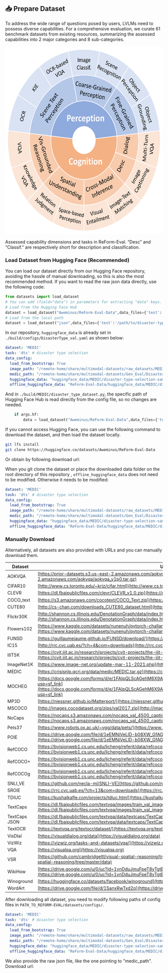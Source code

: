 ## 📥 Prepare Dataset
To address the wide range of questions posed by users, LVLMs need to possess diverse capabilities. For a comprehensive evaluation, we curate 61 benchmark datasets from existing resources, summarizing the assessed capabilities into 2 major categories and 8 sub-categories.

<p align="center"><img src="../base_dimensions.png" width="600" height="600"/></p>
Assessed capability dimensions and tasks in ReForm-Eval. “Desc” and “Classif.” are respectively short for description and classification.


### Load Dataset from Hugging Face (Recommended)
You can load our dataset directly from our Hugging Face repository, avoiding the hassle of manual downloading, so this is also the most recommended method. If you want to read the raw json data directly, use the following code:
```python
from datasets import load_dataset
# You can add (field="data") in parameters for extracting "data" keys.
# Load from the Hugging Face Hub
dataset = load_dataset("Aweminus/ReForm-Eval-Data",data_files={'test':'huggingface_data/MEDIC/disaster-type-selection-sampled.json'}, split='test') 
# Load from the local path
dataset = load_dataset("json",data_files={'test':'/path/to/disaster-type-selection.json'}, split='test')
```
In our repository, `huggingface_data` is already set in `./build/configs/DisasterType_val.yaml` as shown below:
```YAML
dataset: 'MEDIC'
task: 'dts' # disaster type selection
data_config:
  load_from_bootstrap: True
  image_path: "/remote-home/share/multimodal-datasets/raw_datasets/MEDIC/data"
  medic_path: "/remote-home/share/multimodal-datasets/Gen_Eval/Disaster-Type-Selection/disaster-type-selection-sampled.json"
  huggingface_data: "huggingface_data/MEDIC/disaster-type-selection-sampled.json" # the relative path in Hugging Face Hub
  offline_huggingface_data: "ReForm-Eval-Data/huggingface_data/MEDIC/disaster-type-selection-sampled.json" # the relative local path of Hugging Face data
```
  
And in `./build/MEDIC/disaster_type_dataset.py`, the specific path of Hugging Face Hub is read directly from the config file, so no changes are needed.
```python
    if args.hf:
        data = load_dataset("Aweminus/ReForm-Eval-Data",data_files={'test':self.config['data_config']['huggingface_data']}, split='test')
```

If you cannot access Hugging Face, you can use the following command to download the dataset, and then load the dataset locally.
```bash
git lfs install
git clone https://huggingface.co/datasets/Aweminus/ReForm-Eval-Data
```

Or obtain by following download url:
[]()

When you git clone the dataset or place the downloaded data folder on the root directory of this repository , `offline_huggingface_data` does not need to be modified. Otherwise it needs to be modified:
```YAML
dataset: 'MEDIC'
task: 'dts' # disaster type selection
data_config:
  load_from_bootstrap: True
  image_path: "/remote-home/share/multimodal-datasets/raw_datasets/MEDIC/data"
  medic_path: "/remote-home/share/multimodal-datasets/Gen_Eval/Disaster-Type-Selection/disaster-type-selection-sampled.json" 
  huggingface_data: "huggingface_data/MEDIC/disaster-type-selection-sampled.json" # the relative path in Hugging Face Hub
  offline_huggingface_data: "ReForm-Eval-Data/huggingface_data/MEDIC/disaster-type-selection-sampled.json" # The place you may need to modify (the relative local path of Hugging Face data)
```

### Manually Download
Alternatively, all datasets are also provided with URLs and you can manually download them.

| Dataset          | URL                                                                          |
|------------------|-------------------------------------------------------------------------------|
| AOKVQA           | [https://prior-datasets.s3.us-east-2.amazonaws.com/aokvqa/aokvqa_v1p0.tar.gz](https://prior-datasets.s3.us-east-2.amazonaws.com/aokvqa/aokvqa_v1p0.tar.gz) |
| CIFAR10          | [http://www.cs.toronto.edu/~kriz/cifar.html](http://www.cs.toronto.edu/~kriz/cifar.html)                              |
| CLEVR            | [https://dl.fbaipublicfiles.com/clevr/CLEVR_v1.0.zip](https://dl.fbaipublicfiles.com/clevr/CLEVR_v1.0.zip)                   |
| COCO_text        | [https://s3.amazonaws.com/cocotext/COCO_Text.zip](https://s3.amazonaws.com/cocotext/COCO_Text.zip)                        |
| CUTE80           | [http://cs-chan.com/downloads_CUTE80_dataset.html](http://cs-chan.com/downloads_CUTE80_dataset.html)                        |
| Flickr30K        | [http://shannon.cs.illinois.edu/DenotationGraph/data/index.html](http://shannon.cs.illinois.edu/DenotationGraph/data/index.html)        |
| Flowers102       | [https://www.kaggle.com/datasets/nunenuh/pytorch-challange-flower-dataset](https://www.kaggle.com/datasets/nunenuh/pytorch-challange-flower-dataset) |
| FUNSD            | [https://guillaumejaume.github.io/FUNSD/download/](https://guillaumejaume.github.io/FUNSD/download/)                        |
| IC15             | [http://rrc.cvc.uab.es/?ch=4&com=downloads](http://rrc.cvc.uab.es/?ch=4&com=downloads)                                |
| IIIT5K           | [https://cvit.iiit.ac.in/research/projects/cvit-projects/the-iiit-5k-word-dataset](https://cvit.iiit.ac.in/research/projects/cvit-projects/the-iiit-5k-word-dataset) |
| ImageNet1K       | [https://www.image-net.org/update-mar-11-2021.php](https://www.image-net.org/update-mar-11-2021.php)                          |
| MEDIC            | [https://crisisnlp.qcri.org/data/medic/MEDIC.tar.gz](https://crisisnlp.qcri.org/data/medic/MEDIC.tar.gz)                       |
| MOCHEG           | [https://docs.google.com/forms/d/e/1FAIpQLScAGehM6X9ARZWW3Fgt7fWMhc_Cec6iiAAN4Rn1BHAk6KOfbw/viewform?usp=sf_link](https://docs.google.com/forms/d/e/1FAIpQLScAGehM6X9ARZWW3Fgt7fWMhc_Cec6iiAAN4Rn1BHAk6KOfbw/viewform?usp=sf_link) |
| MP3D             | [https://niessner.github.io/Matterport/](https://niessner.github.io/Matterport/)                                   |
| MSCOCO           | [http://images.cocodataset.org/zips/val2017.zip](http://images.cocodataset.org/zips/val2017.zip)                           |
| NoCaps           | [https://nocaps.s3.amazonaws.com/nocaps_val_4500_captions.json](https://nocaps.s3.amazonaws.com/nocaps_val_4500_captions.json)           |
| Pets37           | [https://www.robots.ox.ac.uk/~vgg/data/pets/](https://www.robots.ox.ac.uk/~vgg/data/pets/)                              |
| POIE             | [https://drive.google.com/file/d/1eEMNiVeLlD-b08XW_GfAGfPmmII-GDYs/view](https://drive.google.com/file/d/1eEMNiVeLlD-b08XW_GfAGfPmmII-GDYs/view)  |
| RefCOCO          | [https://bvisionweb1.cs.unc.edu/licheng/referit/data/refcoco.zip](https://bvisionweb1.cs.unc.edu/licheng/referit/data/refcoco.zip)          |
| RefCOCO+         | [https://bvisionweb1.cs.unc.edu/licheng/referit/data/refcoco+.zip](https://bvisionweb1.cs.unc.edu/licheng/referit/data/refcoco+.zip)         |
| RefCOCOg         | [https://bvisionweb1.cs.unc.edu/licheng/referit/data/refcocog.zip](https://bvisionweb1.cs.unc.edu/licheng/referit/data/refcocog.zip)         |
| SNLI_VE          | [https://github.com/necla-ml/SNLI-VE](https://github.com/necla-ml/SNLI-VE)                                      |
| SROIE            | [https://rrc.cvc.uab.es/?ch=13&com=downloads](https://rrc.cvc.uab.es/?ch=13&com=downloads)                              |
| TDIUC            | [https://kushalkafle.com/projects/tdiuc.html](https://kushalkafle.com/projects/tdiuc.html)                              |
| TextCaps         | [https://dl.fbaipublicfiles.com/textvqa/images/train_val_images.zip](https://dl.fbaipublicfiles.com/textvqa/images/train_val_images.zip)      |
| TextCaps JSON    | [https://dl.fbaipublicfiles.com/textvqa/data/textcaps/TextCaps_0.1_val.json](https://dl.fbaipublicfiles.com/textvqa/data/textcaps/TextCaps_0.1_val.json) |
| TextOCR          | [https://textvqa.org/textocr/dataset/](https://textvqa.org/textocr/dataset/)                                    |
| VisDIal          | [https://visualdialog.org/data](https://visualdialog.org/data)                                           |
| VizWiz           | [https://vizwiz.org/tasks-and-datasets/vqa/](https://vizwiz.org/tasks-and-datasets/vqa/)                              |
| VQA              | [https://visualqa.org](https://visualqa.org)                                                    |
| VSR              | [https://github.com/cambridgeltl/visual-spatial-reasoning/tree/master/data](https://github.com/cambridgeltl/visual-spatial-reasoning/tree/master/data) |
| WikiHow          | [https://drive.google.com/u/0/uc?id=1vnDduJmuFpeT8yTgtBR9Bj8bXlI4zIJR&export=download](https://drive.google.com/u/0/uc?id=1vnDduJmuFpeT8yTgtBR9Bj8bXlI4zIJR&export=download) |
| Winoground       | [https://huggingface.co/datasets/facebook/winoground](https://huggingface.co/datasets/facebook/winoground)                     |
| WordArt          | [https://drive.google.com/file/d/1SanxRwTxd2q](https://drive.google.com/file/d/1SanxRwTxd2q)|


After downloading all dataset, you need to modify following paths of config files in `PATH_TO_REFORM-EVAL/datasets/configs/`.

```YAML
dataset: 'MEDIC'
task: 'dts' # disaster type selection
data_config:
  load_from_bootstrap: True
  image_path: "/remote-home/share/multimodal-datasets/raw_datasets/MEDIC/data" #The place you need to modify
  medic_path: "/remote-home/share/multimodal-datasets/Gen_Eval/Disaster-Type-Selection/disaster-type-selection-sampled.json" #The place you need to modify
  huggingface_data: "huggingface_data/MEDIC/disaster-type-selection-sampled.json"
  offline_huggingface_data: "ReForm-Eval-Data/huggingface_data/MEDIC/disaster-type-selection-sampled.json" 
```

We also provide the raw json file, like the one pointing to "medic_path". Download url:[]()